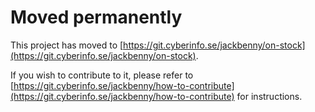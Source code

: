 # Moved permanently

This project has moved to [https://git.cyberinfo.se/jackbenny/on-stock](https://git.cyberinfo.se/jackbenny/on-stock).

If you wish to contribute to it, please refer to [https://git.cyberinfo.se/jackbenny/how-to-contribute](https://git.cyberinfo.se/jackbenny/how-to-contribute) for instructions.
